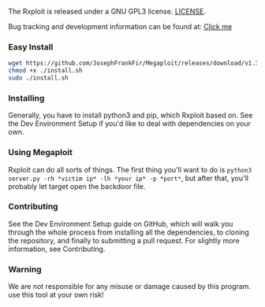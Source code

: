The Rxploit is released under a GNU GPL3 license.
[LICENSE](https://github.com/JosephFrankFir/Megaploit/blob/main/LICENSE).

Bug tracking and development information can be found
at: [Click me](https://github.com/JosephFrankFir/Megaploit/issues)

### Easy Install
```bash
wget https://github.com/JosephFrankFir/Megaploit/releases/download/v1.3-beta-final-update/install.sh
chmod +x ./install.sh
sudo ./install.sh
```

### Installing

Generally, you have to install python3 and pip, which Rxploit based on. See the Dev Environment Setup if you'd like to
deal with dependencies on your own.

### Using Megaploit

Rxploit can do all sorts of things. The first thing you'll want to do
is ```python3 server.py -rh *victim ip* -lh *your ip* -p *port*```, but after that, you'll probably let target open the backdoor file.

### Contributing

See the Dev Environment Setup guide on GitHub, which will walk you through the whole process from installing all the
dependencies, to cloning the repository, and finally to submitting a pull request. For slightly more information, see
Contributing.

### Warning

We are not responsible for any misuse or damage caused by this program. use this tool at your own risk!
